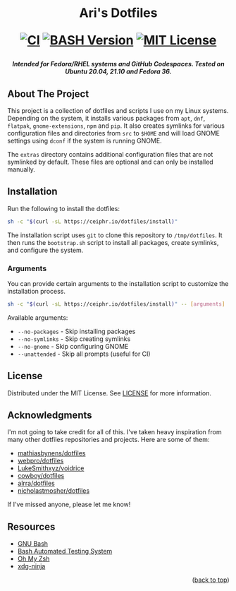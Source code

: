 <h1 align="center">
    Ari's Dotfiles

[![CI][ci-shield]][ci-url] [![BASH Version][bash-version]][bash-url]
[![MIT License][license-shield]][license-url]

</h1>
<div id="top"></div>

<h5 align="center">Intended for Fedora/RHEL systems and GitHub Codespaces. Tested on Ubuntu 20.04, 21.10 and Fedora 36.</h5>

## About The Project

This project is a collection of dotfiles and scripts I use on my Linux systems.
Depending on the system, it installs various packages from `apt`, `dnf`,
`flatpak`, `gnome-extensions`, `npm` and `pip`. It also creates symlinks for
various configuration files and directories from `src` to `$HOME` and will load
GNOME settings using `dconf` if the system is running GNOME.

The `extras` directory contains additional configuration files that are not
symlinked by default. These files are optional and can only be installed
manually.

## Installation

Run the following to install the dotfiles:

```sh
sh -c "$(curl -sL https://ceiphr.io/dotfiles/install)"
```

The installation script uses `git` to clone this repository to `/tmp/dotfiles`.
It then runs the `bootstrap.sh` script to install all packages, create symlinks,
and configure the system.

### Arguments

You can provide certain arguments to the installation script to customize the
installation process.

```sh
sh -c "$(curl -sL https://ceiphr.io/dotfiles/install)" -- [arguments]
```

Available arguments:

-   `--no-packages` - Skip installing packages
-   `--no-symlinks` - Skip creating symlinks
-   `--no-gnome` - Skip configuring GNOME
-   `--unattended` - Skip all prompts (useful for CI)

## License

Distributed under the MIT License. See
[LICENSE](https://github.com/ceiphr/dotfiles/blob/main/LICENSE) for more
information.

## Acknowledgments

I'm not going to take credit for all of this. I've taken heavy inspiration from
many other dotfiles repositories and projects. Here are some of them:

-   [mathiasbynens/dotfiles](https://github.com/mathiasbynens/dotfiles)
-   [webpro/dotfiles](https://github.com/webpro/dotfiles)
-   [LukeSmithxyz/voidrice](https://github.com/LukeSmithxyz/voidrice)
-   [cowboy/dotfiles](https://github.com/cowboy/dotfiles)
-   [alrra/dotfiles](https://github.com/alrra/dotfiles)
-   [nicholastmosher/dotfiles](https://github.com/nicholastmosher/dotfiles)

If I've missed anyone, please let me know!

## Resources

-   [GNU Bash](https://www.gnu.org/software/bash/)
-   [Bash Automated Testing System](https://github.com/bats-core/bats-core)
-   [Oh My Zsh](https://ohmyz.sh/)
-   [xdg-ninja](https://github.com/b3nj5m1n/xdg-ninja)

<p align="right">(<a href="#top">back to top</a>)</p>

[bash-version]:
    https://img.shields.io/badge/bash-v4.4%5E-green?&logo=gnubash&logoColor=white
[bash-url]: https://packages.fedoraproject.org/pkgs/bash/bash/
[ci-shield]:
    https://img.shields.io/github/actions/workflow/status/ceiphr/dotfiles/main.yml?logo=github
[ci-url]: https://github.com/ceiphr/dotfiles/actions/workflows/main.yml
[license-shield]: https://img.shields.io/github/license/ceiphr/dotfiles
[license-url]: https://github.com/ceiphr/dotfiles/blob/main/LICENSE
